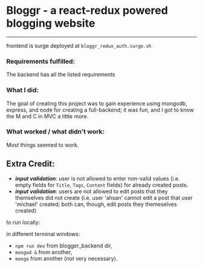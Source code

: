 # Bloggr - a react-redux powered blogging website
***

frontend is surge deployed at `bloggr_redux_auth.surge.sh`

### Requirements fulfilled:

The backend has all the listed requirements

### What I did:

The goal of creating this project was to gain experience using mongodb, express, and node for
creating a full-backend; it was fun, and I got to know the M and C in MVC a little more.


### What worked / what didn't work:

Most things seemed to work.


## Extra Credit:

- ***input validation***: user is not allowed to enter non-valid values (i.e. empty fields for `Title`, `Tags`, `Content` fields) for already created posts.
- ***input validation***: users are not allowed to edit posts that they themselves did not create (i.e. user 'ahsan' cannot edit a post that user 'michael' created; both can, though, edit posts they themeselves created)



to run locally:

in different terminal windows:

  - `npm run dev` from blogger_backend dir,
  - `mongod &` from another,
  - `mongo` from another (not very necessary).
